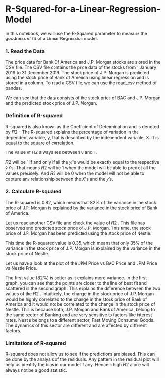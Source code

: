 # R-Squared-for-a-Linear-Regression-Model
In this notebook, we will use the R-Squared parameter to measure the goodness of fit of a Linear Regression model. 

### 1. Read the Data
The price data for Bank Of America and J.P. Morgan stocks are stored in the CSV file. The CSV file contains the price data of the stocks from 1 January 2019 to 31 December 2019. The stock price of J.P. Morgan is predicted using the stock price of Bank of America using linear regression and is stored in a column. To read a CSV file, we can use the read_csv method of pandas.

We can see that the data consists of the stock price of BAC and J.P. Morgan and the predicted stock price of J.P. Morgan.

### Definition of R-squared
R-squared is also known as the Coefficient of Determination and is denoted by 𝑅2 - The R-squared explains the percentage of variation in the dependent variable, y, that is described by the independent variable, X. It is equal to the square of correlation.

The value of  𝑅2  always lies between 0 and 1.

𝑅2  will be 1 if and only if all the 𝑦𝑖's would be exactly equal to the respective 𝑦̂ 𝑖's. That means 𝑅2 will be 1 when the model will be able to predict all the values precisely. And 𝑅2 will be 0 when the model will not be able to capture any relationship between the 𝑋's and the 𝑦's.

### 2. Calculate R-squared
The R-squared is 0.82, which means that 82% of the variance in the stock price of J.P. Morgan is explained by the variance in the stock price of Bank of America.

Let us read another CSV file and check the value of  𝑅2 . This file has observed and predicted stock price of J.P. Morgan. This time, the stock price of J.P. Morgan has been predicted using the stock price of Nestle.

This time the R-squared value is 0.35, which means that only 35% of the variance in the stock price of J.P. Morgan is explained by the variance in the stock price of Nestle.

Let us have a look at the plot of the JPM Price vs BAC Price and JPM Price vs Nestle Price.

The first value (82%) is better as it explains more variance. In the first graph, you can see that the points are closer to the line of best fit and scattered in the second graph. This explains the difference between the two values of the  𝑅2 .
Intuitively, the change in the stock price of J.P. Morgan would be highly correlated to the change in the stock price of Bank of America and it would not be correlated to the change in the stock price of Nestle. This is because both, J.P. Morgan and Bank of America, belong to the same sector of Banking and are very sensitive to factors like interest rates. Nestle belongs to a different sector, Fast Moving Consumer Goods. The dynamics of this sector are different and are affected by different factors.

### Limitations of R-squared
R-squared does not allow us to see if the predictions are biased. This can be done by the analysis of the residuals. Any pattern in the residual plot will help us identify the bias in our model if any. Hence a high  𝑅2  alone will always not be a good statistic.
